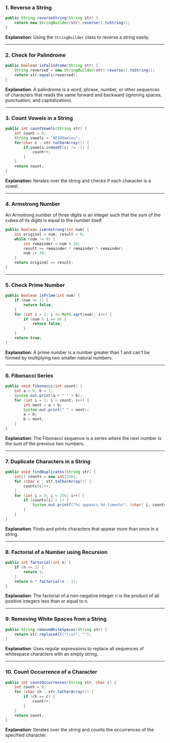 ### 1. Reverse a String

```java
public String reverseString(String str) {
    return new StringBuilder(str).reverse().toString();
}
```

**Explanation**: Using the `StringBuilder` class to reverse a string easily.

---

### 2. Check for Palindrome

```java
public boolean isPalindrome(String str) {
    String reversed = new StringBuilder(str).reverse().toString();
    return str.equals(reversed);
}
```

**Explanation**: A palindrome is a word, phrase, number, or other sequences of characters that reads the same forward and backward (ignoring spaces, punctuation, and capitalization).

---

### 3. Count Vowels in a String

```java
public int countVowels(String str) {
    int count = 0;
    String vowels = "AEIOUaeiou";
    for(char c : str.toCharArray()) {
        if(vowels.indexOf(c) != -1) {
            count++;
        }
    }
    return count;
}
```

**Explanation**: Iterates over the string and checks if each character is a vowel.

---

### 4. Armstrong Number

An Armstrong number of three digits is an integer such that the sum of the cubes of its digits is equal to the number itself.

```java
public boolean isArmstrong(int num) {
    int original = num, result = 0;
    while (num != 0) {
        int remainder = num % 10;
        result += remainder * remainder * remainder;
        num /= 10;
    }
    return original == result;
}
```

---

### 5. Check Prime Number

```java
public boolean isPrime(int num) {
    if (num <= 1) {
        return false;
    }
    for (int i = 2; i <= Math.sqrt(num); i++) {
        if (num % i == 0) {
            return false;
        }
    }
    return true;
}
```

**Explanation**: A prime number is a number greater than 1 and can't be formed by multiplying two smaller natural numbers.

---

### 6. Fibonacci Series

```java
public void fibonacci(int count) {
    int a = 0, b = 1;
    System.out.print(a + " " + b);
    for (int i = 2; i < count; i++) {
        int next = a + b;
        System.out.print(" " + next);
        a = b;
        b = next;
    }
}
```

**Explanation**: The Fibonacci sequence is a series where the next number is the sum of the previous two numbers.

---

### 7. Duplicate Characters in a String

```java
public void findDuplicates(String str) {
    int[] counts = new int[256];
    for (char c : str.toCharArray()) {
        counts[c]++;
    }
    for (int i = 0; i < 256; i++) {
        if (counts[i] > 1) {
            System.out.printf("%c appears %d times%n", (char) i, counts[i]);
        }
    }
}
```

**Explanation**: Finds and prints characters that appear more than once in a string.

---

### 8. Factorial of a Number using Recursion

```java
public int factorial(int n) {
    if (n <= 1) {
        return 1;
    }
    return n * factorial(n - 1);
}
```

**Explanation**: The factorial of a non-negative integer n is the product of all positive integers less than or equal to n.

---

### 9. Removing White Spaces from a String

```java
public String removeWhiteSpaces(String str) {
    return str.replaceAll("\\s+", "");
}
```

**Explanation**: Uses regular expressions to replace all sequences of whitespace characters with an empty string.

---

### 10. Count Occurrence of a Character

```java
public int countOccurrences(String str, char c) {
    int count = 0;
    for (char ch : str.toCharArray()) {
        if (ch == c) {
            count++;
        }
    }
    return count;
}
```

**Explanation**: Iterates over the string and counts the occurrences of the specified character.
